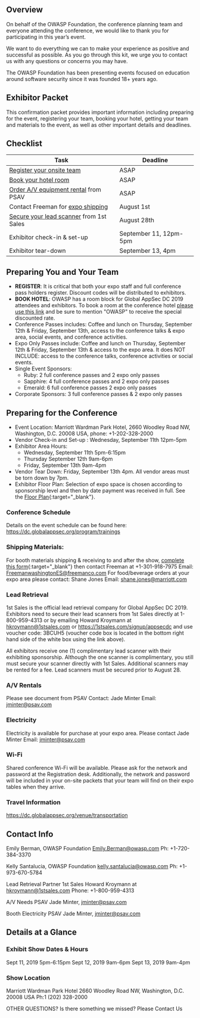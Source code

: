 
## Overview
On behalf of the OWASP Foundation, the conference planning team and everyone attending the conference, we would like to thank you for participating in this year’s event.

We want to do everything we can to make your experience as positive and successful as possible. As you go through this kit, we urge you to contact us with any questions or concerns you may have.

The OWASP Foundation has been presenting events focused on education around software security since it was founded 18+ years ago.

## Exhibitor Packet
This confirmation packet provides important information including preparing for the event, registering your team, booking your hotel, getting your team and materials to the event, as well as other important details and deadlines. 

## Checklist

| Task | Deadline | 
| ------------- | ------------- |
| [Register your onsite team](https://www.regonline.com/registration/login.aspx?eventID=2566994) |  ASAP | 
| [Book your hotel room](https://book.passkey.com/gt/217380196?gtid=bc2f9118845f0d602d77268b91d69497) |  ASAP | 
| [Order A/V equipment rental](/assets/pdf_files/PSAV_Exhibitor_Form.pdf) from PSAV | ASAP |
| Contact Freeman for [expo shipping](/assets/pdf_files/FREEMAN_GlobalAPPSEC_492285_KitFinal_5-8-19.pdf) | August 1st |
| [Secure your lead scanner](https://1stsales.com/signup/appsecdc) from 1st Sales | August 28th | 
| Exhibitor check-in & set-up | September 11, 12pm-5pm | 
| Exhibitor tear-down | September 13, 4pm |

## Preparing You and Your Team
* **REGISTER**: It is critical that both your expo staff and full conference pass holders register. Discount codes will be distributed to exhibitors.
* **BOOK HOTEL**: OWASP has a room block for Global AppSec DC 2019 attendees and exhibitors. To book a room at the conference hotel [please use this link](https://book.passkey.com/gt/217380196?gtid=bc2f9118845f0d602d77268b91d69497) and be sure to mention "OWASP" to receive the special discounted rate. 
* Conference Passes includes: Coffee and lunch on Thursday, September 12th & Friday, September 13th, access to the conference talks & expo area, social events, and conference activities.
* Expo Only Passes include: Coffee and lunch on Thursday, September 12th & Friday, September 13th & access to the expo area. It does NOT INCLUDE: access to the conference talks, conference activities or social events. 
* Single Event Sponsors:
   * Ruby: 2 full conference passes and 2 expo only passes
   * Sapphire: 4 full conference passes and 2 expo only passes
   * Emerald: 6 full conference passes	 2 expo only passes
* Corporate Sponsors: 3 full conference passes &  2 expo only passes

## Preparing for the Conference
* Event Location:  Marriott Wardman Park Hotel, 2660 Woodley Road NW, Washington, D.C. 20008 USA, phone: +1-202-328-2000
* Vendor Check-in and Set-up : Wednesday, September 11th 12pm-5pm
* Exhibitor Area Hours:
   * Wednesday, September 11th 5pm-6:15pm
   * Thursday September 12th 9am-6pm
   * Friday, September 13th 9am-4pm
* Vendor Tear Down: Friday, September 13th 4pm. All vendor areas must be torn down by 7pm.
* Exhibitor Floor Plan: Selection of expo space is chosen according to sponsorship level and then by date payment was received in full. See the [Floor Plan](/assets/pdf_files/Floor-plan.pdf){:target="_blank"}.

### Conference Schedule
Details on the event schedule can be found here: https://dc.globalappsec.org/program/trainings

### Shipping Materials:
For booth materials shipping & receiving to and after the show, [complete this form](/assets/pdf_files/Freeman_Kit.pdf){:target="_blank"} then contact Freeman at +1-301-918-7975
Email: FreemanwashingtonES@freemanco.com
For food/beverage orders at your expo area please contact: Shane Jones Email: shane.jones@marriott.com

### Lead Retrieval
1st Sales is the official lead retrieval company for Global AppSec DC 2019. Exhibitors need to secure their lead scanners from 1st Sales directly at 1-800-959-4313 or by emailing Howard Kroymann at hkroymann@1stsales.com or https://1stsales.com/signup/appsecdc and use voucher code: 3BCUH5 (voucher code box is located in the bottom right hand side of the white box using the link above).  

All exhibitors receive one (1) complimentary lead scanner with their exhibiting sponsorship. Although the one scanner is complimentary, you still must secure your scanner directly with 1st Sales.  Additional scanners may be rented for a fee. Lead scanners must be secured prior to August 28. 

### A/V Rentals
Please see document from PSAV 
Contact: Jade Minter
Email: jminter@psav.com

### Electricity
Electricity is available for purchase at your expo area.  Please contact Jade Minter Email: jminter@psav.com

### Wi-Fi
Shared conference Wi-Fi will be available. Please ask for the network and password at the Registration desk. Additionally, the network and password will be included in your on-site packets that your team will find on their expo tables when they arrive.

### Travel Information
https://dc.globalappsec.org/venue/transportation

## Contact Info

Emily Berman, OWASP Foundation
Emily.Berman@owasp.com
Ph: +1-720-384-3370

Kelly Santalucia, OWASP Foundation
kelly.santalucia@owasp.com 
Ph: +1-973-670-5784

Lead Retrieval Partner
1st Sales
Howard Kroymann at hkroymann@1stsales.com
Phone: +1-800-959-4313

A/V Needs
PSAV
Jade Minter, jminter@psav.com

Booth Electricity
PSAV
Jade Minter, jminter@psav.com


## Details at a Glance

### Exhibit Show Dates & Hours
Sept 11, 2019 5pm-6:15pm
Sept 12, 2019 9am-6pm
Sept 13, 2019 9am-4pm

### Show Location
Marriott Wardman Park Hotel
2660 Woodley Road NW, 
Washington, D.C. 20008 USA
Ph:1 (202) 328-2000 

OTHER QUESTIONS?
Is there something we missed? Please Contact Us 
